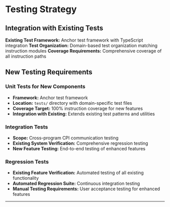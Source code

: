 # Testing Strategy

## Integration with Existing Tests

**Existing Test Framework:** Anchor test framework with TypeScript integration
**Test Organization:** Domain-based test organization matching instruction modules
**Coverage Requirements:** Comprehensive coverage of all instruction paths

## New Testing Requirements

### Unit Tests for New Components
- **Framework:** Anchor test framework
- **Location:** `tests/` directory with domain-specific test files
- **Coverage Target:** 100% instruction coverage for new features
- **Integration with Existing:** Extends existing test patterns and utilities

### Integration Tests
- **Scope:** Cross-program CPI communication testing
- **Existing System Verification:** Comprehensive regression testing
- **New Feature Testing:** End-to-end testing of enhanced features

### Regression Tests
- **Existing Feature Verification:** Automated testing of all existing functionality
- **Automated Regression Suite:** Continuous integration testing
- **Manual Testing Requirements:** User acceptance testing for enhanced features

---
